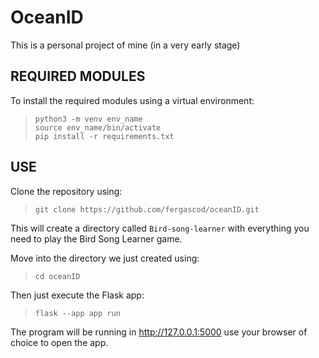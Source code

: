 # OceanID

This is a personal project of mine (in a very early stage) 

## REQUIRED MODULES

To install the required modules using a virtual environment:

> ```
> python3 -m venv env_name
> source env_name/bin/activate
> pip install -r requirements.txt
> ```

## USE

Clone the repository using:

> ```
> git clone https://github.com/fergascod/oceanID.git
> ```

This will create a directory called `Bird-song-learner` with everything you need to play the Bird Song Learner game.

Move into the directory we just created using:

> ```
> cd oceanID
> ```

Then just execute the Flask app:
> ```
> flask --app app run
> ```

The program will be running in http://127.0.0.1:5000 use your browser of choice to open the app.

